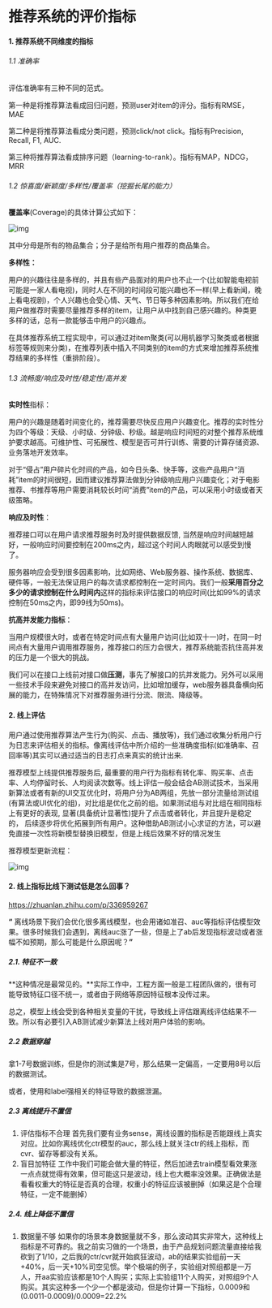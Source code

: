 # 推荐系统的评价指标

#### 1. 推荐系统不同维度的指标

###### 1.1 准确率

评估准确率有三种不同的范式。

第一种是将推荐算法看成回归问题，预测user对item的评分。指标有RMSE，MAE

第二种是将推荐算法看成分类问题，预测click/not click。指标有Precision, Recall, F1, AUC.

第三种将推荐算法看成排序问题（learning-to-rank）。指标有MAP，NDCG，MRR

###### 1.2 惊喜度/新颖度/多样性/覆盖率（挖掘长尾的能力）

**覆盖率**(Coverage)的具体计算公式如下：

![img](https://pic4.zhimg.com/80/v2-448c949c061b0ad0ce95664499b18baf_1440w.jpg)

其中分母是所有的物品集合；分子是给所有用户推荐的商品集合。

**多样性：**

用户的兴趣往往是多样的，并且有些产品面对的用户也不止一个(比如智能电视前可能是一家人看电视)，同时人在不同的时间段可能兴趣也不一样(早上看新闻，晚上看电视剧)，个人兴趣也会受心情、天气、节日等多种因素影响。所以我们在给用户做推荐时需要尽量推荐多样的item，让用户从中找到自己感兴趣的。种类更多样的话，总有一款能够击中用户的兴趣点。

在具体推荐系统工程实现中，可以通过对item聚类(可以用机器学习聚类或者根据标签等规则来分类)，在推荐列表中插入不同类别的item的方式来增加推荐系统推荐结果的多样性（重排阶段）。

###### 1.3 流畅度/响应及时性/稳定性/高并发

**实时性**指标：

用户的兴趣是随着时间变化的，推荐需要尽快反应用户兴趣变化。推荐的实时性分为四个等级：天级、小时级、分钟级、秒级。越是响应时间短的对整个推荐系统维护要求越高。可维护性、可拓展性、模型是否可并行训练、需要的计算存储资源、业务落地开发效率。

对于“侵占”用户碎片化时间的产品，如今日头条、快手等，这些产品用户“消耗”item的时间很短，因而建议推荐算法做到分钟级响应用户兴趣变化；对于电影推荐、书推荐等用户需要消耗较长时间“消费”item的产品，可以采用小时级或者天级策略。

**响应及时性**：

推荐接口可以在用户请求推荐服务时及时提供数据反馈, 当然是响应时间越短越好，一般响应时间要控制在200ms之内，超过这个时间人肉眼就可以感受到慢了。

服务器响应会受到很多因素影响，比如网络、Web服务器、操作系统、数据库、硬件等，一般无法保证用户的每次请求都控制在一定时间内。我们一般**采用百分之多少的请求控制在什么时间内**这样的指标来评估接口的响应时间(比如99%的请求控制在50ms之内，即99线为50ms)。

**抗高并发能力指标**：

当用户规模很大时，或者在特定时间点有大量用户访问(比如双十一)时，在同一时间点有大量用户调用推荐服务，推荐接口的压力会很大，推荐系统能否抗住高并发的压力是一个很大的挑战。

我们可以在接口上线前对接口做**压测**，事先了解接口的抗并发能力。另外可以采用一些技术手段来避免对接口的高并发访问，比如增加缓存，web服务器具备横向拓展的能力，在特殊情况下对推荐服务进行分流、限流、降级等。



#### 2. 线上评估

用户通过使用推荐算法产生行为(购买、点击、播放等)，我们通过收集分析用户行为日志来评估相关的指标。像离线评估中所介绍的一些准确度指标(如准确率、召回率等)其实可以通过适当的日志打点来真实的统计出来.

推荐模型上线提供推荐服务后, 最重要的用户行为指标有转化率、购买率、点击率、人均停留时长、人均阅读次数等。线上评估一般会结合AB测试技术，当采用新算法或者有新的UI交互优化时，将用户分为AB两组，先放一部分流量给测试组(有算法或UI优化的组)，对比组是优化之前的组。如果测试组与对比组在相同指标上有更好的表现, 显著(具备统计显著性)提升了点击或者转化，并且提升是稳定的， 后续逐步将优化拓展到所有用户。这种借助AB测试小心求证的方法，可以避免直接一次性将新模型替换旧模型，但是上线后效果不好的情况发生

推荐模型更新流程：

![img](https://pic4.zhimg.com/80/v2-2aa975e42f5916adcdd7b07e036d0273_1440w.jpg)





#### 2. 线上指标比线下测试低是怎么回事？

https://zhuanlan.zhihu.com/p/336959267

**“** 离线场景下我们会优化很多离线模型，也会用诸如准召、auc等指标评估模型效果。很多时候我们会遇到，离线auc涨了一些，但是上了ab后发现指标波动或者涨幅不如预期，那么可能是什么原因呢？**”**

##### 2.1. 特征不一致

**这种情况是最常见的。**实际工作中，工程方面一般是工程团队做的，很有可能导致特征口径不统一，或者由于网络等原因特征根本没传过来。

总之，模型上线会受到各种相关变量的干扰，导致线上评估跟离线评估结果不一致。所以有必要引入AB测试减少新算法上线对用户体验的影响。

##### 2.2 数据穿越

拿1-7号数据训练，但是你的测试集是7号，那么结果一定偏高，一定要用8号以后的数据测试。

或者，使用和label强相关的特征导致的数据泄漏。

##### 2.3 离线提升不置信

1. 评估指标不合理
   首先我们要有业务sense，离线设置的指标是否能跟线上真实对应。比如你离线优化ctr模型的auc，那么线上就关注ctr的线上指标，而cvr、留存等都没有关系。
2. 盲目加特征
   工作中我们可能会做大量的特征，然后加进去train模型看效果涨一点点就觉得有效果，但可能这只是波动，线上也大概率没效果。正确做法是看看权重大的特征是否真的合理，权重小的特征应该被删掉（如果这是个合理特征，一定不能删掉）

##### 2.4. 线上降低不置信

1. 数据量不够
   如果你的场景本身数据量就不多，那么波动其实非常大，这种线上指标是不可靠的。我之前实习做的一个场景，由于产品规划问题流量直接给我砍到了1/10，之后我的ctr/cvr就开始疯狂波动，ab的结果实验组前一天+40%，后一天+10%司空见惯。举个极端的例子，实验组对照组都是一万人，开aa实验应该都是10个人购买；实际上实验组11个人购买，对照组9个人购买。其实这种多一个少一个都是波动，但是你计算一下指标，0.0009和(0.0011-0.0009)/0.0009=22.2%